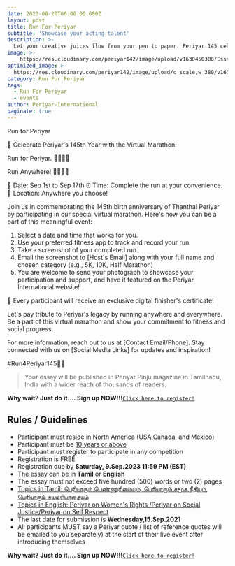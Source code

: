 ```yaml
---
date: 2023-08-20T00:00:00.000Z
layout: post
title: Run For Periyar
subtitle: 'Showcase your acting talent'
description: >-
  Let your creative juices flow from your pen to paper. Periyar 145 celebratory event encourages you to bring out the writer in you. It’s your chance to affect others thru your words...
image: >-
    https://res.cloudinary.com/periyar142/image/upload/v1630450300/EssayWriting_upbjln.jpg
optimized_image: >-
  https://res.cloudinary.com/periyar142/image/upload/c_scale,w_380/v1630450300/EssayWriting_upbjln.jpg
category: Run For Periyar
tags:
  - Run For Periyar
  - events
author: Periyar-International
paginate: true
---
```


Run for Periyar

🎉 Celebrate Periyar's 145th Year with the Virtual Marathon: 

Run for Periyar. 🏃‍♀️🏃‍♂️

Run Anywhere! 🏃‍♀️🏃‍♂️

📅 Date: Sep 1st to Sep 17th
⏰ Time: Complete the run at your convenience. 
📍 Location: Anywhere you choose!

Join us in commemorating the 145th birth anniversary of Thanthai Periyar by participating in our special virtual marathon. Here's how you can be a part of this meaningful event:

1. Select a date and time that works for you.
2. Use your preferred fitness app to track and record your run.
3. Take a screenshot of your completed run.
4. Email the screenshot to [Host's Email] along with your full name and chosen category (e.g., 5K, 10K, Half Marathon) 
5. You are welcome to send your photograph to showcase your participation and support, and have it featured on the Periyar International website!

🏅 Every participant will receive an exclusive digital finisher's certificate!

Let's pay tribute to Periyar's legacy by running anywhere and everywhere. Be a part of this virtual marathon and show your commitment to fitness and social progress.

For more information, reach out to us at [Contact Email/Phone].
Stay connected with us on [Social Media Links] for updates and inspiration!

#Run4Periyar145🏁🌟  


> Your essay will be published in Periyar Pinju magazine in Tamilnadu, India with a wider reach of thousands of readers. 

**Why wait? Just do it…. Sign up NOW!!!**<a  href="https://www.periyar143.info/register/">`Click here to register!`</a>

## Rules / Guidelines

* Participant must reside in North America (USA,Canada, and Mexico) 
* Participant must be <ins>10 years or above</ins>
* Participant must register to participate in any competition
* Registration is FREE
* Registration due by <strong>Saturday, 9.Sep.2023 11:59 PM (EST)</strong>
* The essay can be in **Tamil** or **English**
* The essay must not exceed five hundred (500) words or two (2) pages
* <ins>Topics in Tamil: பெரியாரும் பெண்ணுரிமையும், பெரியாரும் சமூக நீதியும், பெரியாரும் சுயமரியாதையும்</ins>
* <ins>Topics in English: Periyar on Women's Rights /Periyar on Social Justice/Periyar on Self Respect</ins>
* The last date for submission is  **Wednesday,15.Sep.2021**
* All participants MUST say a Periyar quote ( list of reference quotes will be emailed to you separately) at the start of their live event after introducing themselves

**Why wait? Just do it…. Sign up NOW!!!**<a  href="https://www.periyar143.info/register/">`Click here to register!`</a>



